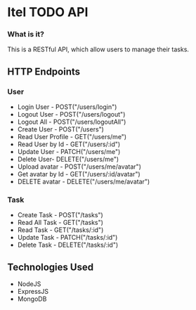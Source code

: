 # Itel TODO API

### What is it?

This is a RESTful API, which allow users to manage their tasks.

## HTTP Endpoints

### User

-   Login User - POST("/users/login")
-   Logout User - POST("/users/logout")
-   Logout All - POST("/users/logoutAll")
-   Create User - POST("/users")
-   Read User Profile - GET("/users/me")
-   Read User by Id - GET("/users/:id")
-   Update User - PATCH("/users/me")
-   Delete User- DELETE("/users/me")
-   Upload avatar - POST("/users/me/avatar")
-   Get avatar by Id - GET("/users/:id/avatar")
-   DELETE avatar - DELETE("/users/me/avatar")

### Task

-   Create Task - POST("/tasks")
-   Read All Task - GET("/tasks")
-   Read Task - GET("/tasks/:id")
-   Update Task - PATCH("/tasks/:id")
-   Delete Task - DELETE("/tasks/:id")

## Technologies Used

- NodeJS
- ExpressJS
- MongoDB
